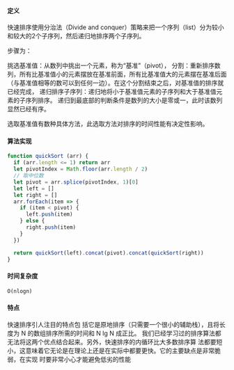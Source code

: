 #### 定义

快速排序使用分治法（Divide and conquer）策略来把一个序列（list）分为较小和较大的2个子序列，然后递归地排序两个子序列。

步骤为：

挑选基准值：从数列中挑出一个元素，称为“基准”（pivot），
分割：重新排序数列，所有比基准值小的元素摆放在基准前面，所有比基准值大的元素摆在基准后面（与基准值相等的数可以到任何一边）。在这个分割结束之后，对基准值的排序就已经完成，
递归排序子序列：递归地将小于基准值元素的子序列和大于基准值元素的子序列排序。
递归到最底部的判断条件是数列的大小是零或一，此时该数列显然已经有序。

选取基准值有数种具体方法，此选取方法对排序的时间性能有决定性影响。

#### 算法实现

```javascript
function quickSort (arr) {
  if (arr.length <= 1) return arr
  let pivotIndex = Math.floor(arr.length / 2)
  // 取中位数
  let pivot = arr.splice(pivotIndex, 1)[0]
  let left = []
  let right = []
  arr.forEach(item => {
    if (item < pivot) {
      left.push(item)
    } else {
      right.push(item)
    }
  })

  return quickSort(left).concat(pivot).concat(quickSort(right))
}
```

#### 时间复杂度

```markdown
O(nlogn)
```

#### 特点

快速排序引人注目的特点包 括它是原地排序（只需要一个很小的辅助栈），且将长度为 N 的数组排序所需的时间和 N lg N 成正比。 我们已经学习过的排序算法都无法将这两个优点结合起来。另外，快速排序的内循环比大多数排序算 法都要短小，这意味着它无论是在理论上还是在实际中都要更快。它的主要缺点是非常脆弱，在实现 时要非常小心才能避免低劣的性能
